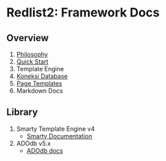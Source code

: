 # Redlist2: Framework Docs

## Overview
1. [Philosophy](?md=framework/philosophy)
2. [Quick Start](?md=framework/quick-start)
3. Template Engine
4. [Koneksi Database](?md=framework/db)
5. [Page Templates](?md=framework/page-template)
6. Markdown Docs

## Library
1. Smarty Template Engine v4
    - [Smarty Documentation](https://smarty-php.github.io/smarty/4.x/designers/language-basic-syntax/)
2. ADOdb v5.x
    - [ADOdb docs](https://adodb.org/dokuwiki/doku.php?id=v5:reference:reference_index)